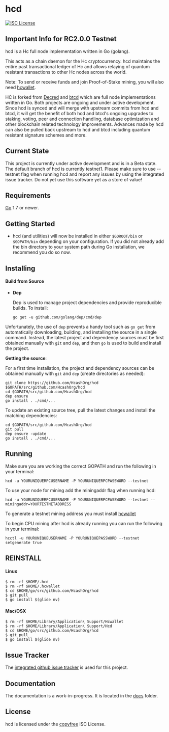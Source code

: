 hcd
====

[![ISC License](http://img.shields.io/badge/license-ISC-blue.svg)](http://copyfree.org)

## Important Info for RC2.0.0 Testnet
hcd is a Hc full node implementation written in Go (golang).

This acts as a chain daemon for the Hc cryptocurrency.
hcd maintains the entire past transactional ledger of Hc and allows
 relaying of quantum resistant transactions to other Hc nodes across the world.

Note: To send or receive funds and join Proof-of-Stake mining, you will also need
[hcwallet](https://github.com/HcashOrg/hcwallet).

HC is forked from [Decred](https://github.com/HcashOrg) and [btcd](https://github.com/btcsuite/btcd) which are full node implementations written in Go. Both projects are ongoing and under active development. Since hcd is synced and will merge with upstream commits from hcd and btcd, it will get the benefit of both hcd and btcd's ongoing upgrades to staking, voting, peer and connection handling, database optimization and other blockchain related technology improvements. Advances made by hcd can also be pulled back upstream to hcd and btcd including quantum resistant signature schemes and more.

## Current State
This project is currently under active development and is in a Beta state. The default branch of hcd is currently testnet1. Please make sure to use --testnet flag when running hcd and report any issues by using the integrated issue tracker. Do not yet use this software yet as a store of value!

## Requirements

[Go](http://golang.org) 1.7 or newer.

## Getting Started

- hcd (and utilities) will now be installed in either ```$GOROOT/bin``` or
  ```$GOPATH/bin``` depending on your configuration.  If you did not already
  add the bin directory to your system path during Go installation, we
  recommend you do so now.

## Installing

#### Build from Source

- **Dep**

  Dep is used to manage project dependencies and provide reproducible builds.
  To install:

  `go get -u github.com/golang/dep/cmd/dep`

Unfortunately, the use of `dep` prevents a handy tool such as `go get` from
automatically downloading, building, and installing the source in a single
command.  Instead, the latest project and dependency sources must be first
obtained manually with `git` and `dep`, and then `go` is used to build and
install the project.


**Getting the source**:

For a first time installation, the project and dependency sources can be
obtained manually with `git` and `dep` (create directories as needed):

```
git clone https://github.com/HcashOrg/hcd $GOPATH/src/github.com/HcashOrg/hcd
cd $GOPATH/src/github.com/HcashOrg/hcd
dep ensure
go install . ./cmd/...
```

To update an existing source tree, pull the latest changes and install the
matching dependencies:

```
cd $GOPATH/src/github.com/HcashOrg/hcd
git pull
dep ensure -update
go install . ./cmd/...
```

## Running

Make sure you are working the correct GOPATH and run the following in your terminal:

```
hcd -u YOURUNIQUERPCUSERNAME -P YOURUNIQUERPCPASSWORD --testnet
```

To use your node for mining add the miningaddr flag when running hcd:

```
hcd -u YOURUNIQUERPCUSERNAME -P YOURUNIQUERPCPASSWORD --testnet --miningaddr=YOURTESTNETADDRESS
```

To generate a testnet mining address you must install [hcwallet](https://github.com/HcashOrg/hcwallet)

To begin CPU mining after hcd is already running you can run the following in your terminal:

```
hcctl -u YOURUNIQUEUSERNAME -P YOURUNIQUEPASSWORD --testnet setgenerate true
```

## REINSTALL

#### Linux

```
$ rm -rf $HOME/.hcd
$ rm -rf $HOME/.hcwallet
$ cd $HOME/go/src/github.com/HcashOrg/hcd
$ git pull
$ go install $(glide nv)
```

#### Mac/OSX
```
$ rm -rf $HOME/Library/Application\ Support/Hcwallet
$ rm -rf $HOME/Library/Application\ Support/Hcd
$ cd $HOME/go/src/github.com/HcashOrg/hcd
$ git pull
$ go install $(glide nv)
```

## Issue Tracker

The [integrated github issue tracker](https://github.com/HcashOrg/hcd/issues)
is used for this project.

## Documentation

The documentation is a work-in-progress.  It is located in the [docs](https://github.com/HcashOrg/hcd/tree/master/docs) folder.

## License

hcd is licensed under the [copyfree](http://copyfree.org) ISC License.
